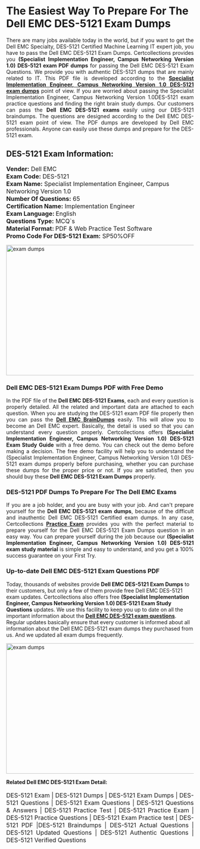 <h1>The Easiest Way To Prepare For The Dell EMC DES-5121 Exam Dumps</h1> <p style="text-align:justify">There are many jobs available today in the world, but if you want to get the Dell EMC Specialty, DES-5121 Certified Machine Learning IT expert job, you have to pass the Dell EMC DES-5121 Exam Dumps. Certcollections provides you <strong>(Specialist Implementation Engineer, Campus Networking Version 1.0) DES-5121 exam PDF dumps</strong> for passing the Dell EMC DES-5121 Exam Questions. We provide you with authentic DES-5121 dumps that are mainly related to IT. This PDF file is developed according to the <a href="https://www.certsofficial.com/dell-emc/des-5121-questions"><strong>Specialist Implementation Engineer, Campus Networking Version 1.0 DES-5121 exam dumps</strong></a> point of view. If you are worried about passing the Specialist Implementation Engineer, Campus Networking Version 1.0DES-5121 exam practice questions and finding the right brain study dumps. Our customers can pass the <strong>Dell EMC DES-5121 exams </strong>easily using our DES-5121 braindumps. The questions are designed according to the Dell EMC DES-5121 exam point of view. The PDF dumps are developed by Dell EMC professionals. Anyone can easily use these dumps and prepare for the DES-5121 exam.</p> <h2><strong>DES-5121 Exam Information:</strong></h2> <p><span style="font-size:16px"><strong>Vender:</strong> Dell EMC<br /> <strong>Exam Code:</strong> DES-5121<br /> <strong>Exam Name:</strong> Specialist Implementation Engineer, Campus Networking Version 1.0<br /> <strong>Number Of Questions:</strong> 65<br /> <strong>Certification Name:</strong> Implementation Engineer<br /> <strong>Exam Language: </strong>English<br /> <strong>Questions Type:</strong> MCQ`s<br /> <strong>Material Format: </strong>PDF & Web Practice Test Software<br /> <strong>Promo Code For DES-5121 Exam:</strong> SP50%OFF</span></p> <p><a href="https://www.certsofficial.com/dell-emc/des-5121-questions" rel="no-follow"><img alt="exam dumps" src="https://www.certcollections.com/uploads/content/certsofficial.jpg" style="height:350px; width:750px" /></a></p> <h3><strong>Dell EMC DES-5121 Exam Dumps PDF with Free Demo</strong></h3> <p style="text-align:justify">In the PDF file of the <strong>Dell EMC DES-5121 Exams</strong>, each and every question is properly detailed. All the related and important data are attached to each question. When you are studying the DES-5121 exam PDF file properly then you can pass the <a href="https://www.certsofficial.com/dell-emc-dumps"><strong>Dell EMC BrainDumps</strong></a> easily. This will allow you to become an Dell EMC expert. Basically, the detail is used so that you can understand every question properly. Certcollections offers <strong>(Specialist Implementation Engineer, Campus Networking Version 1.0) DES-5121 Exam Study Guide</strong> with a free demo. You can check out the demo before making a decision. The free demo facility will help you to understand the (Specialist Implementation Engineer, Campus Networking Version 1.0) DES-5121 exam dumps properly before purchasing, whether you can purchase these dumps for the proper price or not. If you are satisfied, then you should buy these <strong>Dell EMC DES-5121 Exam Dumps</strong> properly.</p> <h3><strong>DES-5121 PDF Dumps To Prepare For The Dell EMC Exams</strong></h3> <p style="text-align:justify">If you are a job holder, and you are busy with your job. And can't prepare yourself for the <strong>Dell EMC DES-5121 exam dumps</strong>, because of the difficult and inauthentic Dell EMC DES-5121 Certified exam dumps. In any case, Certcollections <strong><a href="https://www.certsofficial.com/">Practice Exam</a></strong> provides you with the perfect material to prepare yourself for the Dell EMC DES-5121 Exam Dumps question in an easy way. You can prepare yourself during the job because our <strong>(Specialist Implementation Engineer, Campus Networking Version 1.0) DES-5121 exam study material</strong> is simple and easy to understand, and you get a 100% success guarantee on your First Try.</p> <h3><strong>Up-to-date Dell EMC DES-5121 Exam Questions PDF</strong></h3> <p>Today, thousands of websites provide <strong>Dell EMC DES-5121 Exam Dumps</strong> to their customers, but only a few of them provide free Dell EMC DES-5121 exam updates. Certcollections also offers free <strong>(Specialist Implementation Engineer, Campus Networking Version 1.0) DES-5121 Exam Study Questions</strong> updates. We use this facility to keep you up to date on all the important information about the <a href="https://www.certsofficial.com/dell-emc/des-5121-questions"><strong>Dell EMC DES-5121 exam questions</strong></a>. Regular updates basically ensure that every customer is informed about all information about the Dell EMC DES-5121 exam dumps they purchased from us. And we updated all exam dumps frequently.</p> <p><a href="https://www.certsofficial.com/dell-emc/des-5121-questions"><img alt="exam dumps " src="https://www.certcollections.com/uploads/content/certsofficial2.jpg" style="height:350px; width:750px" /></a></p> <p style="text-align:justify"><span style="font-size:14px"><strong>Related Dell EMC DES-5121 Exam Detail:</strong></span><br /> <br /> <span style="font-size:16px">DES-5121 Exam | DES-5121 Dumps | DES-5121 Exam Dumps | DES-5121 Questions | DES-5121 Exam Questions | DES-5121 Questions & Answers | DES-5121 Practice Test | DES-5121 Practice Exam | DES-5121 Practice Questions | DES-5121 Exam Practice test | DES-5121 PDF |DES-5121 Braindumps | DES-5121 Actual Questions | DES-5121 Updated Questions | DES-5121 Authentic Questions | DES-5121 Verified Questions</span></p>
